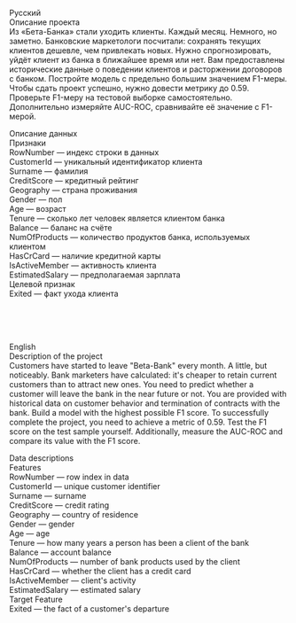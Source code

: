Русский <br>
Описание проекта <br>
Из «Бета-Банка» стали уходить клиенты. Каждый месяц. Немного, но заметно. Банковские маркетологи посчитали: сохранять текущих клиентов дешевле, чем привлекать новых. Нужно спрогнозировать, уйдёт клиент из банка в ближайшее время или нет. Вам предоставлены исторические данные о поведении клиентов и расторжении договоров с банком. Постройте модель с предельно большим значением F1-меры. Чтобы сдать проект успешно, нужно довести метрику до 0.59. Проверьте F1-меру на тестовой выборке самостоятельно. Дополнительно измеряйте AUC-ROC, сравнивайте её значение с F1-мерой. <br>

Описание данных <br>
Признаки <br>
RowNumber — индекс строки в данных <br>
CustomerId — уникальный идентификатор клиента <br>
Surname — фамилия <br>
CreditScore — кредитный рейтинг <br>
Geography — страна проживания <br>
Gender — пол <br>
Age — возраст <br>
Tenure — сколько лет человек является клиентом банка <br>
Balance — баланс на счёте <br>
NumOfProducts — количество продуктов банка, используемых клиентом <br>
HasCrCard — наличие кредитной карты <br>
IsActiveMember — активность клиента <br>
EstimatedSalary — предполагаемая зарплата <br>
Целевой признак <br>
Exited — факт ухода клиента <br>


<br>
<br>
<br>

English <br>
Description of the project <br>
Customers have started to leave "Beta-Bank" every month. A little, but noticeably. Bank marketers have calculated: it's cheaper to retain current customers than to attract new ones.
You need to predict whether a customer will leave the bank in the near future or not. You are provided with historical data on customer behavior and termination of contracts with the bank.
Build a model with the highest possible F1 score. To successfully complete the project, you need to achieve a metric of 0.59. Test the F1 score on the test sample yourself.
Additionally, measure the AUC-ROC and compare its value with the F1 score. <br>

Data descriptions <br>
Features <br>
RowNumber — row index in data <br>
CustomerId — unique customer identifier <br>
Surname — surname <br>
CreditScore — credit rating <br>
Geography — country of residence <br>
Gender — gender <br>
Age — age <br>
Tenure — how many years a person has been a client of the bank <br>
Balance — account balance <br>
NumOfProducts — number of bank products used by the client <br>
HasCrCard — whether the client has a credit card <br>
IsActiveMember — client's activity <br>
EstimatedSalary — estimated salary <br>
Target Feature <br>
Exited — the fact of a customer's departure <br>


